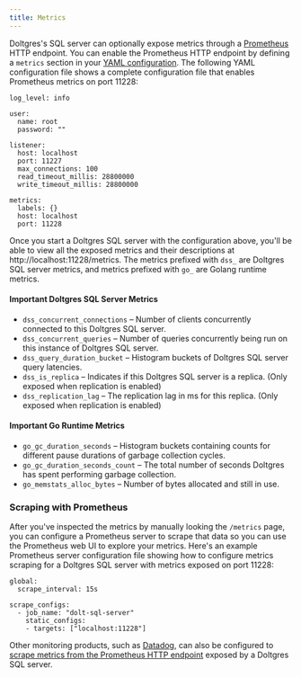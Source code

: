 ```yaml
---
title: Metrics
---
```


Doltgres's SQL server can optionally expose metrics through a [Prometheus](https://prometheus.io/) HTTP endpoint. You can enable the Prometheus HTTP endpoint by defining a `metrics` section in your [YAML configuration](https://docs.dolthub.com/sql-reference/server/configuration). The following YAML configuration file shows a complete configuration file that enables Prometheus metrics on port 11228:
```
log_level: info

user:
  name: root
  password: ""

listener:
  host: localhost
  port: 11227
  max_connections: 100
  read_timeout_millis: 28800000
  write_timeout_millis: 28800000

metrics:
  labels: {}
  host: localhost
  port: 11228
```

Once you start a Doltgres SQL server with the configuration above, you'll be able to view all the exposed metrics and their descriptions at http://localhost:11228/metrics. The metrics prefixed with `dss_` are Doltgres SQL server metrics, and metrics prefixed with `go_` are Golang runtime metrics.

#### Important Doltgres SQL Server Metrics
- `dss_concurrent_connections` – Number of clients concurrently connected to this Doltgres SQL server.
- `dss_concurrent_queries` – Number of queries concurrently being run on this instance of Doltgres SQL server.
- `dss_query_duration_bucket` – Histogram buckets of Doltgres SQL server query latencies.
- `dss_is_replica` – Indicates if this Doltgres SQL server is a replica. (Only exposed when replication is enabled)  
- `dss_replication_lag` – The replication lag in ms for this replica. (Only exposed when replication is enabled)

#### Important Go Runtime Metrics
- `go_gc_duration_seconds` – Histogram buckets containing counts for different pause durations of garbage collection cycles.
- `go_gc_duration_seconds_count` – The total number of seconds Doltgres has spent performing garbage collection.
- `go_memstats_alloc_bytes` – Number of bytes allocated and still in use.

### Scraping with Prometheus
After you've inspected the metrics by manually looking the `/metrics` page, you can configure a Prometheus server to scrape that data so you can use the Prometheus web UI to explore your metrics. Here's an example Prometheus server configuration file showing how to configure metrics scraping for a Doltgres SQL server with metrics exposed on port 11228:
```
global:
  scrape_interval: 15s

scrape_configs:
  - job_name: "dolt-sql-server"
    static_configs:
    - targets: ["localhost:11228"]
```

Other monitoring products, such as [Datadog](https://www.datadoghq.com/), can also be configured to [scrape metrics from the Prometheus HTTP endpoint](https://www.datadoghq.com/blog/monitor-prometheus-metrics/) exposed by a Doltgres SQL server.   
